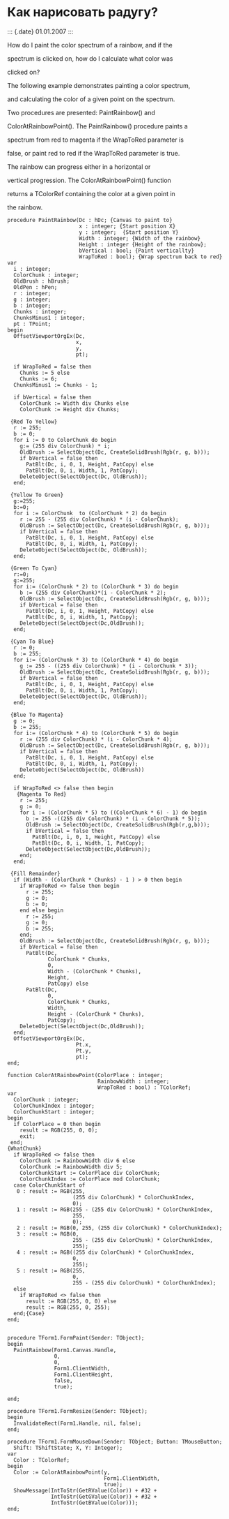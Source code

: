 Как нарисовать радугу?
======================

::: {.date}
01.01.2007
:::

How do I paint the color spectrum of a rainbow, and if the

spectrum is clicked on, how do I calculate what color was

clicked on?

The following example demonstrates painting a color spectrum,

and calculating the color of a given point on the spectrum.

Two procedures are presented: PaintRainbow() and

ColorAtRainbowPoint(). The PaintRainbow() procedure paints a

spectrum from red to magenta if the WrapToRed parameter is

false, or paint red to red if the WrapToRed parameter is true.

The rainbow can progress either in a horizontal or

vertical progression. The ColorAtRainbowPoint() function

returns a TColorRef containing the color at a given point in

the rainbow.

    procedure PaintRainbow(Dc : hDc; {Canvas to paint to}
                           x : integer; {Start position X}
                           y : integer;  {Start position Y}
                           Width : integer; {Width of the rainbow}
                           Height : integer {Height of the rainbow};
                           bVertical : bool; {Paint verticallty}
                           WrapToRed : bool); {Wrap spectrum back to red}
    var
      i : integer;
      ColorChunk : integer;
      OldBrush : hBrush;
      OldPen : hPen;
      r : integer;
      g : integer;
      b : integer;
      Chunks : integer;
      ChunksMinus1 : integer;
      pt : TPoint;
    begin
      OffsetViewportOrgEx(Dc,
                          x,
                          y,
                          pt);
     
      if WrapToRed = false then
        Chunks := 5 else
        Chunks := 6;
      ChunksMinus1 := Chunks - 1;
     
      if bVertical = false then
        ColorChunk := Width div Chunks else
        ColorChunk := Height div Chunks;
     
     {Red To Yellow}
      r := 255;
      b := 0;
      for i := 0 to ColorChunk do begin
        g:= (255 div ColorChunk) * i;
        OldBrush := SelectObject(Dc, CreateSolidBrush(Rgb(r, g, b)));
        if bVertical = false then
          PatBlt(Dc, i, 0, 1, Height, PatCopy) else
          PatBlt(Dc, 0, i, Width, 1, PatCopy);
        DeleteObject(SelectObject(Dc, OldBrush));
      end;
     
     {Yellow To Green}
      g:=255;
      b:=0;
      for i := ColorChunk  to (ColorChunk * 2) do begin
        r := 255 - (255 div ColorChunk) * (i - ColorChunk);
        OldBrush := SelectObject(Dc, CreateSolidBrush(Rgb(r, g, b)));
        if bVertical = false then
          PatBlt(Dc, i, 0, 1, Height, PatCopy) else
          PatBlt(Dc, 0, i, Width, 1, PatCopy);
        DeleteObject(SelectObject(Dc, OldBrush));
      end;
     
     {Green To Cyan}
      r:=0;
      g:=255;
      for i:= (ColorChunk * 2) to (ColorChunk * 3) do begin
        b := (255 div ColorChunk)*(i - ColorChunk * 2);
        OldBrush := SelectObject(Dc, CreateSolidBrush(Rgb(r, g, b)));
        if bVertical = false then
          PatBlt(Dc, i, 0, 1, Height, PatCopy) else
          PatBlt(Dc, 0, i, Width, 1, PatCopy);
        DeleteObject(SelectObject(Dc,OldBrush));
      end;
     
     {Cyan To Blue}
      r := 0;
      b := 255;
      for i:= (ColorChunk * 3) to (ColorChunk * 4) do begin
        g := 255 - ((255 div ColorChunk) * (i - ColorChunk * 3));
        OldBrush := SelectObject(Dc, CreateSolidBrush(Rgb(r, g, b)));
        if bVertical = false then
          PatBlt(Dc, i, 0, 1, Height, PatCopy) else
          PatBlt(Dc, 0, i, Width, 1, PatCopy);
        DeleteObject(SelectObject(Dc, OldBrush));
      end;
     
     {Blue To Magenta}
      g := 0;
      b := 255;
      for i:= (ColorChunk * 4) to (ColorChunk * 5) do begin
        r := (255 div ColorChunk) * (i - ColorChunk * 4);
        OldBrush := SelectObject(Dc, CreateSolidBrush(Rgb(r, g, b)));
        if bVertical = false then
          PatBlt(Dc, i, 0, 1, Height, PatCopy) else
          PatBlt(Dc, 0, i, Width, 1, PatCopy);
        DeleteObject(SelectObject(Dc, OldBrush))
      end;
     
      if WrapToRed <> false then begin
       {Magenta To Red}
        r := 255;
        g := 0;
        for i := (ColorChunk * 5) to ((ColorChunk * 6) - 1) do begin
          b := 255 -((255 div ColorChunk) * (i - ColorChunk * 5));
          OldBrush := SelectObject(Dc, CreateSolidBrush(Rgb(r,g,b)));
          if bVertical = false then
            PatBlt(Dc, i, 0, 1, Height, PatCopy) else
            PatBlt(Dc, 0, i, Width, 1, PatCopy);
          DeleteObject(SelectObject(Dc,OldBrush));
        end;
      end;
     
     {Fill Remainder}
      if (Width - (ColorChunk * Chunks) - 1 ) > 0 then begin
        if WrapToRed <> false then begin
          r := 255;
          g := 0;
          b := 0;
        end else begin
          r := 255;
          g := 0;
          b := 255;
        end;
        OldBrush := SelectObject(Dc, CreateSolidBrush(Rgb(r, g, b)));
        if bVertical = false then
          PatBlt(Dc,
                 ColorChunk * Chunks,
                 0,
                 Width - (ColorChunk * Chunks),
                 Height,
                 PatCopy) else
          PatBlt(Dc,
                 0,
                 ColorChunk * Chunks,
                 Width,
                 Height - (ColorChunk * Chunks),
                 PatCopy);
        DeleteObject(SelectObject(Dc,OldBrush));
      end;
      OffsetViewportOrgEx(Dc,
                          Pt.x,
                          Pt.y,
                          pt);
    end;
     
    function ColorAtRainbowPoint(ColorPlace : integer;
                                 RainbowWidth : integer;
                                 WrapToRed : bool) : TColorRef;
    var
      ColorChunk : integer;
      ColorChunkIndex : integer;
      ColorChunkStart : integer;
    begin
      if ColorPlace = 0 then begin
        result := RGB(255, 0, 0);
        exit;
     end;
    {WhatChunk}
      if WrapToRed <> false then
        ColorChunk := RainbowWidth div 6 else
        ColorChunk := RainbowWidth div 5;
        ColorChunkStart := ColorPlace div ColorChunk;
        ColorChunkIndex := ColorPlace mod ColorChunk;
      case ColorChunkStart of
       0 : result := RGB(255,
                         (255 div ColorChunk) * ColorChunkIndex,
                         0);
       1 : result := RGB(255 - (255 div ColorChunk) * ColorChunkIndex,
                         255,
                         0);
       2 : result := RGB(0, 255, (255 div ColorChunk) * ColorChunkIndex);
       3 : result := RGB(0,
                         255 - (255 div ColorChunk) * ColorChunkIndex,
                         255);
       4 : result := RGB((255 div ColorChunk) * ColorChunkIndex,
                         0,
                         255);
       5 : result := RGB(255,
                         0,
                         255 - (255 div ColorChunk) * ColorChunkIndex);
      else
        if WrapToRed <> false then
          result := RGB(255, 0, 0) else
          result := RGB(255, 0, 255);
      end;{Case}
    end;
     
     
    procedure TForm1.FormPaint(Sender: TObject);
    begin
      PaintRainbow(Form1.Canvas.Handle,
                   0,
                   0,
                   Form1.ClientWidth,
                   Form1.ClientHeight,
                   false,
                   true);
     
    end;
     
    procedure TForm1.FormResize(Sender: TObject);
    begin
      InvalidateRect(Form1.Handle, nil, false);
    end;
     
    procedure TForm1.FormMouseDown(Sender: TObject; Button: TMouseButton;
      Shift: TShiftState; X, Y: Integer);
    var
      Color : TColorRef;
    begin
      Color := ColorAtRainbowPoint(y,
                                   Form1.ClientWidth,
                                   true);
      ShowMessage(IntToStr(GetRValue(Color)) + #32 +
                  IntToStr(GetGValue(Color)) + #32 +
                  IntToStr(GetBValue(Color)));
    end;
